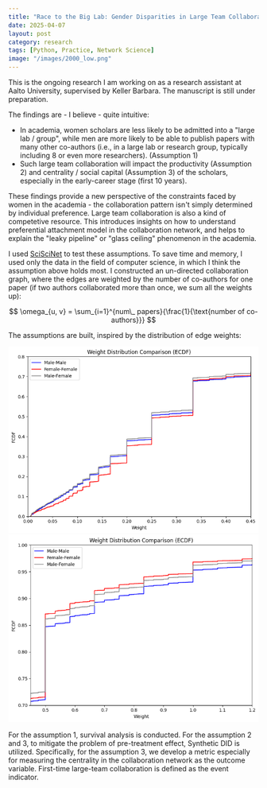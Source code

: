 ```yaml
---
title: "Race to the Big Lab: Gender Disparities in Large Team Collaboration and Its Impact on Early Academic Careers"
date: 2025-04-07
layout: post
category: research
tags: [Python, Practice, Network Science]
image: "/images/2000_low.png"
---
```


This is the ongoing research I am working on as a research assistant at Aalto University, supervised by Keller Barbara. The manuscript is still under preparation.

The findings are - I believe - quite intuitive: 
- In academia, women scholars are less likely to be admitted into a "large lab / group", while men are more likely to be able to publish papers with many other co-authors (i.e., in a large lab or research group, typically including 8 or even more researchers). (Assumption 1)
- Such large team collaboration will impact the productivity (Assumption 2) and centrality / social capital (Assumption 3) of the scholars, especially in the early-career stage (first 10 years).

These findings provide a new perspective of the constraints faced by women in the academia - the collaboration pattern isn't simply determined by individual preference. Large team collaboration is also a kind of competetive resource. This introduces insights on how to understand preferential attachment model in the collaboration network, and helps to explain the "leaky pipeline" or "glass ceiling" phenomenon in the academia.

I used [SciSciNet](https://www.nature.com/articles/s41597-023-02198-9) to test these assumptions. To save time and memory, I used only the data in the field of computer science, in which I think the assumption above holds most. I constructed an un-directed collaboration graph, where the edges are weighted by the number of co-authors for one paper (if two authors collaborated more than once, we sum all the weights up):

$$
\omega_{u, v} = \sum_{i=1}^{num\_ papers}{\frac{1}{\text{number of co-authors}}}
$$

The assumptions are built, inspired by the distribution of edge weights: 

![alt text](/images/2000_low.png)
![alt text](/images/2000_upp.png)

For the assumption 1, survival analysis is conducted. For the assumption 2 and 3, to mitigate the problem of pre-treatment effect, Synthetic DID is utilized. Specifically, for the assumption 3, we develop a metric especially for measuring the centrality in the collaboration network as the outcome variable. First-time large-team collaboration is defined as the event indicator.